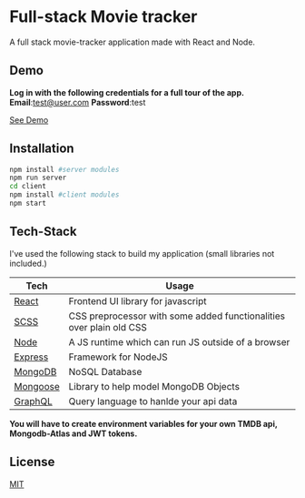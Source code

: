 # Full-stack Movie tracker

A full stack movie-tracker application made with React and Node.

## Demo

**Log in with the following credentials for a full tour of the app.**
**Email**:test@user.com
**Password**:test

[See Demo](https://stark-thicket-66278.herokuapp.com/)

## Installation

```bash
npm install #server modules
npm run server
cd client   
npm install #client modules
npm start
```

## Tech-Stack

I've used the following stack to build my application (small libraries not included.)

| Tech | Usage |
|------|-------|
| [React](https://reactjs.org/) | Frontend UI library for javascript |
| [SCSS](https://sass-lang.com/) | CSS preprocessor with some added functionalities over plain old CSS |
| [Node](https://nodejs.org/en/) | A JS runtime which can run JS outside of a browser |
| [Express](https://expressjs.com/) | Framework for NodeJS |
| [MongoDB](https://www.mongodb.com/) | NoSQL Database |
| [Mongoose](https://mongoosejs.com/) | Library to help model MongoDB Objects |
| [GraphQL](https://graphql.org/) | Query language to hanlde your api data |

**You will have to create environment variables for your own TMDB api, Mongodb-Atlas and JWT tokens.**

## License
[MIT](https://choosealicense.com/licenses/mit/)